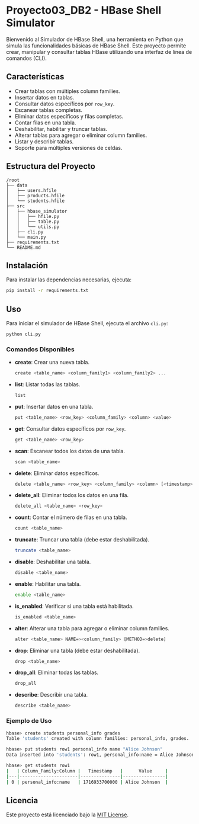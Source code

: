 # Proyecto03_DB2 - HBase Shell Simulator

Bienvenido al Simulador de HBase Shell, una herramienta en Python que simula las funcionalidades básicas de HBase Shell. Este proyecto permite crear, manipular y consultar tablas HBase utilizando una interfaz de línea de comandos (CLI).

## Características

- Crear tablas con múltiples column families.
- Insertar datos en tablas.
- Consultar datos específicos por `row_key`.
- Escanear tablas completas.
- Eliminar datos específicos y filas completas.
- Contar filas en una tabla.
- Deshabilitar, habilitar y truncar tablas.
- Alterar tablas para agregar o eliminar column families.
- Listar y describir tablas.
- Soporte para múltiples versiones de celdas.

## Estructura del Proyecto

```
/root
├── data
│   ├── users.hfile
│   ├── products.hfile
│   └── students.hfile
├── src
│   ├── hbase_simulator
│   │   ├── hfile.py
│   │   ├── table.py
│   │   └── utils.py
│   ├── cli.py
│   └── main.py
├── requirements.txt
└── README.md
```

## Instalación

Para instalar las dependencias necesarias, ejecuta:

```sh
pip install -r requirements.txt
```

## Uso

Para iniciar el simulador de HBase Shell, ejecuta el archivo `cli.py`:

```sh
python cli.py
```

### Comandos Disponibles

- **create**: Crear una nueva tabla.
  ```sh
  create <table_name> <column_family1> <column_family2> ...
  ```
- **list**: Listar todas las tablas.
  ```sh
  list
  ```
- **put**: Insertar datos en una tabla.
  ```sh
  put <table_name> <row_key> <column_family> <column> <value>
  ```
- **get**: Consultar datos específicos por `row_key`.
  ```sh
  get <table_name> <row_key>
  ```
- **scan**: Escanear todos los datos de una tabla.
  ```sh
  scan <table_name>
  ```
- **delete**: Eliminar datos específicos.
  ```sh
  delete <table_name> <row_key> <column_family> <column> [<timestamp>]
  ```
- **delete_all**: Eliminar todos los datos en una fila.
  ```sh
  delete_all <table_name> <row_key>
  ```
- **count**: Contar el número de filas en una tabla.
  ```sh
  count <table_name>
  ```
- **truncate**: Truncar una tabla (debe estar deshabilitada).
  ```sh
  truncate <table_name>
  ```
- **disable**: Deshabilitar una tabla.
  ```sh
  disable <table_name>
  ```
- **enable**: Habilitar una tabla.
  ```sh
  enable <table_name>
  ```
- **is_enabled**: Verificar si una tabla está habilitada.
  ```sh
  is_enabled <table_name>
  ```
- **alter**: Alterar una tabla para agregar o eliminar column families.
  ```sh
  alter <table_name> NAME=><column_family> [METHOD=>delete]
  ```
- **drop**: Eliminar una tabla (debe estar deshabilitada).
  ```sh
  drop <table_name>
  ```
- **drop_all**: Eliminar todas las tablas.
  ```sh
  drop_all
  ```
- **describe**: Describir una tabla.
  ```sh
  describe <table_name>
  ```

### Ejemplo de Uso

```sh
hbase> create students personal_info grades
Table 'students' created with column families: personal_info, grades.

hbase> put students row1 personal_info name "Alice Johnson"
Data inserted into 'students': row1, personal_info:name = Alice Johnson

hbase> get students row1
|   | Column_Family:Column |   Timestamp   |      Value     |
|---|----------------------|---------------|----------------|
| 0 | personal_info:name   | 1716933700000 | Alice Johnson  |
```

## Licencia

Este proyecto está licenciado bajo la [MIT License](LICENSE).


